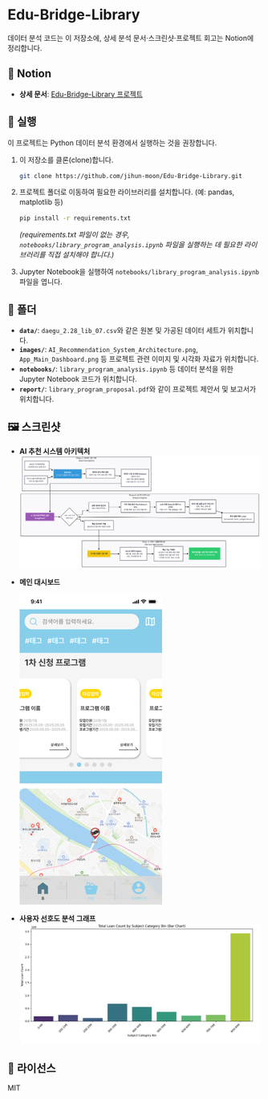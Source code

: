 # Edu-Bridge-Library

데이터 분석 코드는 이 저장소에, 상세 분석 문서·스크린샷·프로젝트 회고는 Notion에 정리합니다.

## 🔗 Notion

  - **상세 문서**: [Edu-Bridge-Library 프로젝트](https://www.notion.so/Mentoring-Lab-27972d9f979f80788ea5dde9d89c5008?source=copy_link)

## 🚀 실행

이 프로젝트는 Python 데이터 분석 환경에서 실행하는 것을 권장합니다.

1.  이 저장소를 클론(clone)합니다.

    ```bash
    git clone https://github.com/jihun-moon/Edu-Bridge-Library.git
    ```

2.  프로젝트 폴더로 이동하여 필요한 라이브러리를 설치합니다. (예: pandas, matplotlib 등)

    ```bash
    pip install -r requirements.txt 
    ```

    *(requirements.txt 파일이 없는 경우, `notebooks/library_program_analysis.ipynb` 파일을 실행하는 데 필요한 라이브러리를 직접 설치해야 합니다.)*

3.  Jupyter Notebook을 실행하여 `notebooks/library_program_analysis.ipynb` 파일을 엽니다.

## 📂 폴더

  - **`data/`**: `daegu_2.28_lib_07.csv`와 같은 원본 및 가공된 데이터 세트가 위치합니다.
  - **`images/`**: `AI_Recommendation_System_Architecture.png`, `App_Main_Dashboard.png` 등 프로젝트 관련 이미지 및 시각화 자료가 위치합니다.
  - **`notebooks/`**: `library_program_analysis.ipynb` 등 데이터 분석을 위한 Jupyter Notebook 코드가 위치합니다.
  - **`report/`**: `library_program_proposal.pdf`와 같이 프로젝트 제안서 및 보고서가 위치합니다.

## 🖼️ 스크린샷

- **AI 추천 시스템 아키텍처**
  ![AI 추천 시스템 아키텍처](images/AI_Recommendation_System_Architecture.png)

- **메인 대시보드**

  ![메인 대시보드](images/App_Main_Dashboard.png)

- **사용자 선호도 분석 그래프**
  ![사용자 선호도 분석 그래프](images/User_Preference_Analysis_Graph.png)

## 📄 라이선스

MIT
